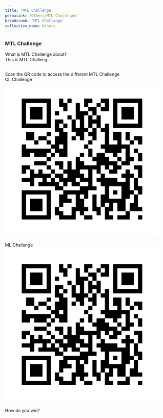 ```yaml
---
title: 'MTL Challenge'
permalink: /Others/MTL-Challenge/
breadcrumb: 'MTL Challenge'
collection_name: Others
---
```

### MTL Challenge
<p>What  is MTL Challenge about? <br/>
  This is MTL Challeng . <br/><br/>
  
  Scan the QR code to access the different MTL Challenge <br/>
  CL Challenge <br/>
  <img src="/images/QR-Code_Sample_For-MTL_Challeng.png" ><br/>
  <br/>
  ML Challenge <br/>
  <img src="/images/QR-Code_Sample_For-MTL_Challeng.png"><br/>
  <br/>
   How do you win?
   
</p>

